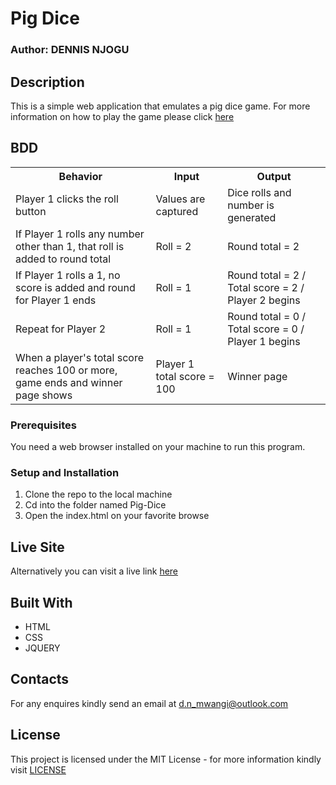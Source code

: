 # Pig Dice


### Author: DENNIS NJOGU

## Description
This is a simple web application that emulates a pig dice game. For more information on how to play the game please click [here](https://en.wikipedia.org/wiki/Pig_(dice_game))

## BDD
<table>
   <tr>
     <th>Behavior</th>
     <th>Input</th>
     <th>Output</th>
   </tr>
   <tr>
       <td>Player 1 clicks the roll button</td>
       <td>Values are captured</td>
       <td>Dice rolls and number is generated</td>
   </tr>
   <tr>
       <td>If Player 1 rolls any number other than 1, that roll is added to round total</td>
       <td>Roll = 2</td>
       <td>Round total = 2</td>
   </tr>
   <tr>
       <td>If Player 1 rolls a 1, no score is added and round for Player 1 ends</td>
       <td>Roll = 1</td>
       <td>Round total = 2 / Total score = 2 / Player 2 begins</td>
   </tr>
   <tr>
       <td>Repeat for Player 2 </td>
       <td>Roll = 1</td>
       <td>Round total = 0 / Total score = 0 / Player 1 begins</td>
   </tr>
   <tr>
       <td>When a player's total score reaches 100 or more, game ends and winner page shows </td>
       <td>Player 1 total score = 100</td>
       <td>Winner page</td>
   </tr>
</table>

### Prerequisites
You need a web browser installed on your machine to run this program. 

### Setup and Installation
1. Clone the repo to the local machine
2. Cd into the folder named Pig-Dice
3. Open the index.html on your favorite browse

## Live Site
Alternatively you can visit a live link [here]()


## Built With

* HTML
* CSS
* JQUERY

## Contacts
For any enquires kindly send an email at [d.n_mwangi@outlook.com](https://outlook.com)

## License

This project is licensed under the MIT License - for more information kindly visit [LICENSE]() 
